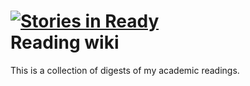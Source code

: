 [![Stories in Ready](http://badge.waffle.io/illy/reading_wiki.png)](http://waffle.io/illy/reading_wiki)  
Reading wiki
============

This is a collection of digests of my academic readings.
